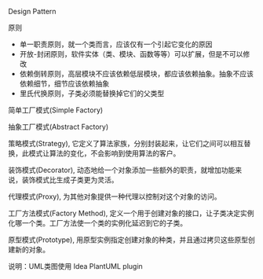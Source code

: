 Design Pattern

原则
- 单一职责原则，就一个类而言，应该仅有一个引起它变化的原因
- 开放-封闭原则，软件实体（类、模块、函数等等）可以扩展，但是不可以修改
- 依赖倒转原则，高层模块不应该依赖低层模块，都应该依赖抽象。抽象不应该依赖细节，细节应该依赖抽象
- 里氏代换原则，子类必须能替换掉它们的父类型

简单工厂模式(Simple Factory)

抽象工厂模式(Abstract Factory)

策略模式(Strategy), 它定义了算法家族，分别封装起来，让它们之间可以相互替换，此模式让算法的变化，不会影响到使用算法的客户。

装饰模式(Decorator), 动态地给一个对象添加一些额外的职责，就增加功能来说，装饰模式比生成子类更为灵活。

代理模式(Proxy), 为其他对象提供一种代理以控制对这个对象的访问。

工厂方法模式(Factory Method), 定义一个用于创建对象的接口，让子类决定实例化哪一个类。工厂方法使一个类的实例化延迟到它的子类。

原型模式(Prototype), 用原型实例指定创建对象的种类，并且通过拷贝这些原型创建新的对象。

说明：UML类图使用 Idea PlantUML plugin